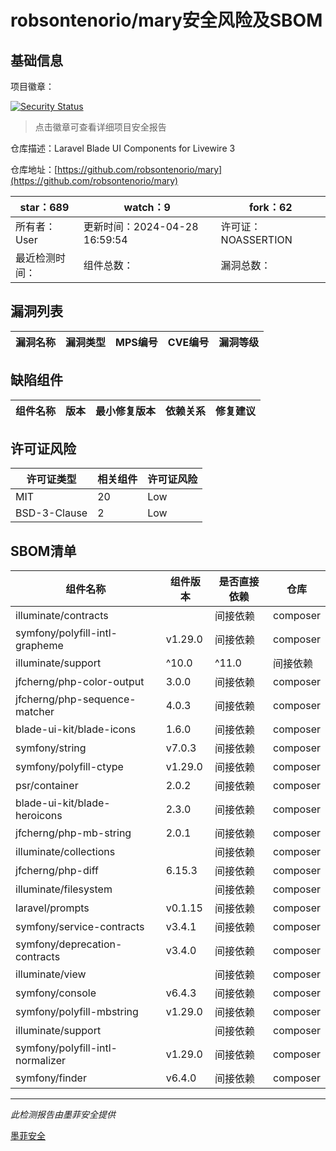 # robsontenorio/mary安全风险及SBOM

## 基础信息

项目徽章：

[![Security Status](https://www.murphysec.com/platform3/v31/badge/1785031218333929472.svg)](https://www.murphysec.com/console/report/1763639691766771712/1785031218333929472)

> 点击徽章可查看详细项目安全报告

仓库描述：Laravel Blade UI Components for Livewire 3

仓库地址：[https://github.com/robsontenorio/mary](https://github.com/robsontenorio/mary)

| star：689 | watch：9 | fork：62 |
| ----------- | -------------- | ------------ |
| 所有者：User | 更新时间：2024-04-28 16:59:54 | 许可证：NOASSERTION |
| 最近检测时间： | 组件总数： | 漏洞总数： |




## 漏洞列表

| 漏洞名称 | 漏洞类型 | MPS编号 | CVE编号 | 漏洞等级 |
| ------- | ------ | ------- | ------ | ----- |





## 缺陷组件

| 组件名称 | 版本 | 最小修复版本 | 依赖关系 | 修复建议 |
| -------- | ---- | ------------ | -------- | -------- |





## 许可证风险

| 许可证类型 | 相关组件 | 许可证风险 |
| ---------- | -------- | ---------- |
|MIT|20|Low|
|BSD-3-Clause|2|Low|




## SBOM清单

| 组件名称 | 组件版本 | 是否直接依赖 | 仓库 |
| -------- | -------- | ------------ | ---- |
|illuminate/contracts||间接依赖|composer|
|symfony/polyfill-intl-grapheme|v1.29.0|间接依赖|composer|
|illuminate/support|^10.0|^11.0|间接依赖|composer|
|jfcherng/php-color-output|3.0.0|间接依赖|composer|
|jfcherng/php-sequence-matcher|4.0.3|间接依赖|composer|
|blade-ui-kit/blade-icons|1.6.0|间接依赖|composer|
|symfony/string|v7.0.3|间接依赖|composer|
|symfony/polyfill-ctype|v1.29.0|间接依赖|composer|
|psr/container|2.0.2|间接依赖|composer|
|blade-ui-kit/blade-heroicons|2.3.0|间接依赖|composer|
|jfcherng/php-mb-string|2.0.1|间接依赖|composer|
|illuminate/collections||间接依赖|composer|
|jfcherng/php-diff|6.15.3|间接依赖|composer|
|illuminate/filesystem||间接依赖|composer|
|laravel/prompts|v0.1.15|间接依赖|composer|
|symfony/service-contracts|v3.4.1|间接依赖|composer|
|symfony/deprecation-contracts|v3.4.0|间接依赖|composer|
|illuminate/view||间接依赖|composer|
|symfony/console|v6.4.3|间接依赖|composer|
|symfony/polyfill-mbstring|v1.29.0|间接依赖|composer|
|illuminate/support||间接依赖|composer|
|symfony/polyfill-intl-normalizer|v1.29.0|间接依赖|composer|
|symfony/finder|v6.4.0|间接依赖|composer|


------

*此检测报告由墨菲安全提供*

[墨菲安全](www.murphysec.com)
